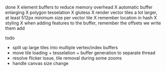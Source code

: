 done
X element buffers to reduce memory overhead
X automatic buffer enlarging
X polygon tesselation
  X glutess
X render vector tiles a lot larger, at least 512px minimum size per vector tile
X remember location in hash
X styling
  X when adding features to the buffer, remember the offsets we write them add


todo
- split up large tiles into multiple vertex/index buffers
- move tile loading + tesselation + buffer generation to separate thread
- resolve flicker issue, tile removal during some zooms
- handle canvas size change
